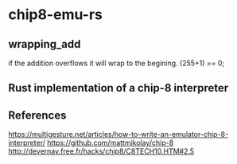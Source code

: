 # chip8-emu-rs

## wrapping_add

if the addition overflows it will wrap to the begining. (255+1) == 0;

## Rust implementation of a chip-8 interpreter

## References

https://multigesture.net/articles/how-to-write-an-emulator-chip-8-interpreter/
https://github.com/mattmikolay/chip-8
http://devernay.free.fr/hacks/chip8/C8TECH10.HTM#2.5
